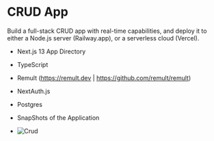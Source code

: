 # CRUD App

 Build a full-stack CRUD app with real-time capabilities, and deploy it to either a Node.js server (Railway.app), or a serverless cloud (Vercel).


- Next.js 13 App Directory
- TypeScript
- Remult (https://remult.dev | https://github.com/remult/remult)
- NextAuth.js
- Postgres

- SnapShots of the Application

- ![Crud](https://github.com/HafizMuneeb/todoapp/assets/124581370/ceb95243-ae4d-4812-a2cf-b1d736e8178f)
